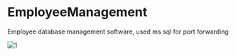 # EmployeeManagement
 Employee database management software, used ms sql for port forwarding
 
 ![1](https://github.com/[shubdragon]/[Employee-Management-System]/blob/[Screenshot]/1.png?raw=true)
